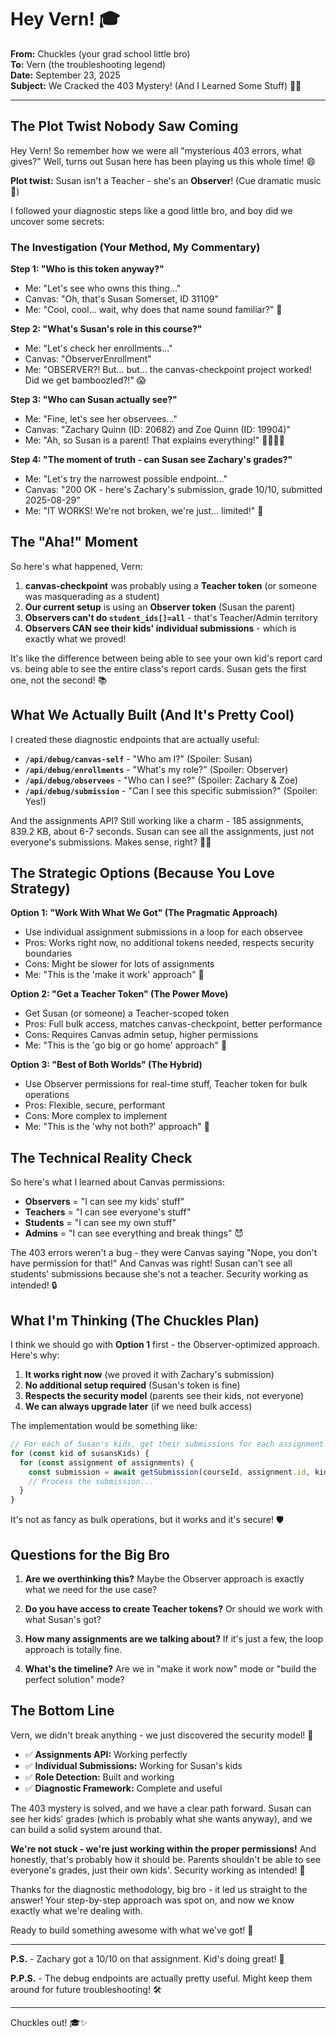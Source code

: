 # Hey Vern! 🎓

**From:** Chuckles (your grad school little bro)  
**To:** Vern (the troubleshooting legend)  
**Date:** September 23, 2025  
**Subject:** We Cracked the 403 Mystery! (And I Learned Some Stuff) 🕵️‍♂️

---

## The Plot Twist Nobody Saw Coming

Hey Vern! So remember how we were all "mysterious 403 errors, what gives?" Well, turns out Susan here has been playing us this whole time! 😄

**Plot twist:** Susan isn't a Teacher - she's an **Observer**! (Cue dramatic music 🎵)

I followed your diagnostic steps like a good little bro, and boy did we uncover some secrets:

### The Investigation (Your Method, My Commentary)

**Step 1: "Who is this token anyway?"**
- Me: "Let's see who owns this thing..."
- Canvas: "Oh, that's Susan Somerset, ID 31109"
- Me: "Cool, cool... wait, why does that name sound familiar?" 🤔

**Step 2: "What's Susan's role in this course?"**
- Me: "Let's check her enrollments..."
- Canvas: "ObserverEnrollment"
- Me: "OBSERVER?! But... but... the canvas-checkpoint project worked! Did we get bamboozled?!" 😱

**Step 3: "Who can Susan actually see?"**
- Me: "Fine, let's see her observees..."
- Canvas: "Zachary Quinn (ID: 20682) and Zoe Quinn (ID: 19904)"
- Me: "Ah, so Susan is a parent! That explains everything!" 👨‍👩‍👧‍👦

**Step 4: "The moment of truth - can Susan see Zachary's grades?"**
- Me: "Let's try the narrowest possible endpoint..."
- Canvas: "200 OK - here's Zachary's submission, grade 10/10, submitted 2025-08-29"
- Me: "IT WORKS! We're not broken, we're just... limited!" 🎉

## The "Aha!" Moment

So here's what happened, Vern:

1. **canvas-checkpoint** was probably using a **Teacher token** (or someone was masquerading as a student)
2. **Our current setup** is using an **Observer token** (Susan the parent)
3. **Observers can't do `student_ids[]=all`** - that's Teacher/Admin territory
4. **Observers CAN see their kids' individual submissions** - which is exactly what we proved!

It's like the difference between being able to see your own kid's report card vs. being able to see the entire class's report cards. Susan gets the first one, not the second! 📚

## What We Actually Built (And It's Pretty Cool)

I created these diagnostic endpoints that are actually useful:

- **`/api/debug/canvas-self`** - "Who am I?" (Spoiler: Susan)
- **`/api/debug/enrollments`** - "What's my role?" (Spoiler: Observer)
- **`/api/debug/observees`** - "Who can I see?" (Spoiler: Zachary & Zoe)
- **`/api/debug/submission`** - "Can I see this specific submission?" (Spoiler: Yes!)

And the assignments API? Still working like a charm - 185 assignments, 839.2 KB, about 6-7 seconds. Susan can see all the assignments, just not everyone's submissions. Makes sense, right? 🤷‍♂️

## The Strategic Options (Because You Love Strategy)

**Option 1: "Work With What We Got" (The Pragmatic Approach)**
- Use individual assignment submissions in a loop for each observee
- Pros: Works right now, no additional tokens needed, respects security boundaries
- Cons: Might be slower for lots of assignments
- Me: "This is the 'make it work' approach" 💪

**Option 2: "Get a Teacher Token" (The Power Move)**
- Get Susan (or someone) a Teacher-scoped token
- Pros: Full bulk access, matches canvas-checkpoint, better performance
- Cons: Requires Canvas admin setup, higher permissions
- Me: "This is the 'go big or go home' approach" 🚀

**Option 3: "Best of Both Worlds" (The Hybrid)**
- Use Observer permissions for real-time stuff, Teacher token for bulk operations
- Pros: Flexible, secure, performant
- Cons: More complex to implement
- Me: "This is the 'why not both?' approach" 🎯

## The Technical Reality Check

So here's what I learned about Canvas permissions:

- **Observers** = "I can see my kids' stuff"
- **Teachers** = "I can see everyone's stuff"
- **Students** = "I can see my own stuff"
- **Admins** = "I can see everything and break things" 😈

The 403 errors weren't a bug - they were Canvas saying "Nope, you don't have permission for that!" And Canvas was right! Susan can't see all students' submissions because she's not a teacher. Security working as intended! 🔒

## What I'm Thinking (The Chuckles Plan)

I think we should go with **Option 1** first - the Observer-optimized approach. Here's why:

1. **It works right now** (we proved it with Zachary's submission)
2. **No additional setup required** (Susan's token is fine)
3. **Respects the security model** (parents see their kids, not everyone)
4. **We can always upgrade later** (if we need bulk access)

The implementation would be something like:
```typescript
// For each of Susan's kids, get their submissions for each assignment
for (const kid of susansKids) {
  for (const assignment of assignments) {
    const submission = await getSubmission(courseId, assignment.id, kid.id);
    // Process the submission...
  }
}
```

It's not as fancy as bulk operations, but it works and it's secure! 🛡️

## Questions for the Big Bro

1. **Are we overthinking this?** Maybe the Observer approach is exactly what we need for the use case?

2. **Do you have access to create Teacher tokens?** Or should we work with what Susan's got?

3. **How many assignments are we talking about?** If it's just a few, the loop approach is totally fine.

4. **What's the timeline?** Are we in "make it work now" mode or "build the perfect solution" mode?

## The Bottom Line

Vern, we didn't break anything - we just discovered the security model! 🎉

- ✅ **Assignments API:** Working perfectly
- ✅ **Individual Submissions:** Working for Susan's kids
- ✅ **Role Detection:** Built and working
- ✅ **Diagnostic Framework:** Complete and useful

The 403 mystery is solved, and we have a clear path forward. Susan can see her kids' grades (which is probably what she wants anyway), and we can build a solid system around that.

**We're not stuck - we're just working within the proper permissions!** And honestly, that's probably how it should be. Parents shouldn't be able to see everyone's grades, just their own kids'. Security working as intended! 🔐

Thanks for the diagnostic methodology, big bro - it led us straight to the answer! Your step-by-step approach was spot on, and now we know exactly what we're dealing with.

Ready to build something awesome with what we've got! 🚀

---

**P.S.** - Zachary got a 10/10 on that assignment. Kid's doing great! 👏

**P.P.S.** - The debug endpoints are actually pretty useful. Might keep them around for future troubleshooting! 🛠️

---

Chuckles out! 🎓✨
